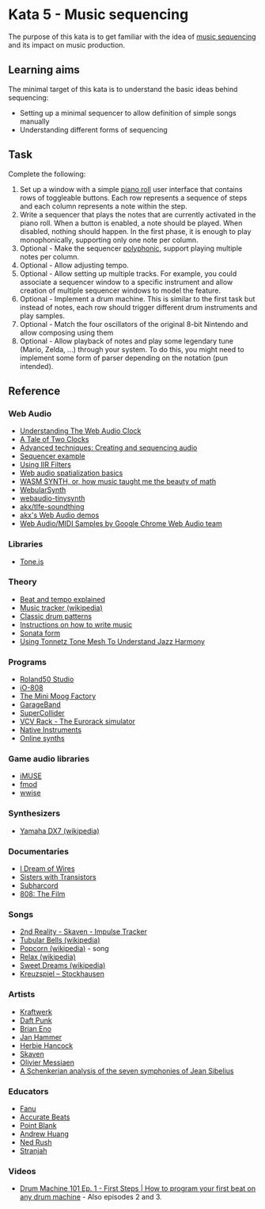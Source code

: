 # Kata 5 - Music sequencing

The purpose of this kata is to get familiar with the idea of [music sequencing](https://en.wikipedia.org/wiki/Music_sequencer) and its impact on music production.

## Learning aims

The minimal target of this kata is to understand the basic ideas behind sequencing:

* Setting up a minimal sequencer to allow definition of simple songs manually
* Understanding different forms of sequencing

## Task

Complete the following:

1. Set up a window with a simple [piano roll](https://en.wikipedia.org/wiki/Piano_roll) user interface that contains rows of toggleable buttons. Each row represents a sequence of steps and each column represents a note within the step.
2. Write a sequencer that plays the notes that are currently activated in the piano roll. When a button is enabled, a note should be played. When disabled, nothing should happen. In the first phase, it is enough to play monophonically, supporting only one note per column.
3. Optional - Make the sequencer [polyphonic](https://en.wikipedia.org/wiki/Polyphony), support playing multiple notes per column.
4. Optional - Allow adjusting tempo.
5. Optional - Allow setting up multiple tracks. For example, you could associate a sequencer window to a specific instrument and allow creation of multiple sequencer windows to model the feature.
6. Optional - Implement a drum machine. This is similar to the first task but instead of notes, each row should trigger different drum instruments and play samples.
7. Optional - Match the four oscillators of the original 8-bit Nintendo and allow composing using them
8. Optional - Allow playback of notes and play some legendary tune (Mario, Zelda, ...) through your system. To do this, you might need to implement some form of parser depending on the notation (pun intended).

## Reference

### Web Audio

* [Understanding The Web Audio Clock](https://sonoport.github.io/web-audio-clock.html)
* [A Tale of Two Clocks](https://web.dev/audio-scheduling/)
* [Advanced techniques: Creating and sequencing audio](https://developer.mozilla.org/en-US/docs/Web/API/Web_Audio_API/Advanced_techniques)
* [Sequencer example](https://jonoliver.codes/sequencer/)
* [Using IIR Filters](https://developer.mozilla.org/en-US/docs/Web/API/Web_Audio_API/Using_IIR_filters)
* [Web audio spatialization basics](https://developer.mozilla.org/en-US/docs/Web/API/Web_Audio_API/Web_audio_spatialization_basics)
* [WASM SYNTH, or, how music taught me the beauty of math](https://proofinprogress.com/posts/2020-02-19/wasm-synth.html)
* [WebularSynth](https://github.com/cantastage/webular-synth)
* [webaudio-tinysynth](https://g200kg.github.io/webaudio-tinysynth/)
* [akx/tlfe-soundthing](https://github.com/akx/tlfe-soundthing)
* [akx's Web Audio demos](https://akx.github.io/)
* [Web Audio/MIDI Samples by Google Chrome Web Audio team](https://googlechromelabs.github.io/web-audio-samples/)

### Libraries

* [Tone.js](https://tonejs.github.io/)

### Theory

* [Beat and tempo explained](https://learningmusic.ableton.com/make-beats/beat-and-tempo.html)
* [Music tracker (wikipedia)](https://en.wikipedia.org/wiki/Music_tracker)
* [Classic drum patterns](https://docs.google.com/spreadsheets/d/19_3BxUMy3uy1Gb0V8Wc-TcG7q16Amfn6e8QVw4-HuD0/edit#gid=0)
* [Instructions on how to write music](https://medium.com/@danielmckemie/instructions-on-how-to-write-music-piece-1-3cb01bda3428)
* [Sonata form](https://en.wikipedia.org/wiki/Sonata_form)
* [Using Tonnetz Tone Mesh To Understand Jazz Harmony](https://jazz-library.com/articles/tonnetz/)

### Programs

* [Roland50 Studio](https://roland50.studio/)
* [iO-808](https://io808.com/)
* [The Mini Moog Factory](https://www.moogmusic.com/news/celebrate-our-70th-anniversary-and-bobs-birthday-new-virtual-experience)
* [GarageBand](https://www.apple.com/mac/garageband/)
* [SuperCollider](https://supercollider.github.io/)
* [VCV Rack - The Eurorack simulator](https://vcvrack.com/)
* [Native Instruments](https://en.wikipedia.org/wiki/Native_Instruments)
* [Online synths](https://synth.playtronica.com/)

### Game audio libraries

* [iMUSE](https://en.wikipedia.org/wiki/IMUSE)
* [fmod](https://www.fmod.com/)
* [wwise](https://en.wikipedia.org/wiki/Audiokinetic_Wwise)

### Synthesizers

* [Yamaha DX7 (wikipedia)](https://en.wikipedia.org/wiki/Yamaha_DX7)

### Documentaries

* [I Dream of Wires](https://www.imdb.com/title/tt3636334/)
* [Sisters with Transistors](https://www.imdb.com/title/tt6744250/)
* [Subharcord](https://www.imdb.com/title/tt19244906/)
* [808: The Film](https://en.wikipedia.org/wiki/808_(film))

### Songs

* [2nd Reality - Skaven - Impulse Tracker](https://www.youtube.com/watch?v=cpNGBzd2SLE)
* [Tubular Bells (wikipedia)](https://en.m.wikipedia.org/wiki/Tubular_Bells)
* [Popcorn (wikipedia)](https://en.m.wikipedia.org/wiki/Popcorn_(instrumental)) - song
* [Relax (wikipedia)](https://en.wikipedia.org/wiki/Relax_(song))
* [Sweet Dreams (wikipedia)](https://en.wikipedia.org/wiki/Sweet_Dreams_(Are_Made_of_This))
* [Kreuzspiel – Stockhausen](https://www.youtube.com/watch?v=tImv2Oxls58)

### Artists

* [Kraftwerk](https://en.m.wikipedia.org/wiki/Kraftwerk)
* [Daft Punk](https://en.wikipedia.org/wiki/Daft_Punk)
* [Brian Eno](https://en.m.wikipedia.org/wiki/Brian_Eno)
* [Jan Hammer](https://en.m.wikipedia.org/wiki/Jan_Hammer)
* [Herbie Hancock](https://en.m.wikipedia.org/wiki/Herbie_Hancock)
* [Skaven](https://www.mikseri.net/artists/skaven.33783.php?displ_lang=en)
* [Olivier Messiaen](https://en.wikipedia.org/wiki/Olivier_Messiaen)
* [A Schenkerian analysis of the seven symphonies of Jean Sibelius](https://research.bangor.ac.uk/portal/en/theses/a-schenkerian-analysis-of-the-seven-symphonies-of-jean-sibelius(70219516-79a3-47a5-a85b-426a47fda4ee).html)

### Educators

* [Fanu](https://www.youtube.com/@fanusamurai)
* [Accurate Beats](https://www.youtube.com/@AccurateBeats)
* [Point Blank](https://www.youtube.com/channel/UCIWNozFjO8yVdJFsGKVmPgg)
* [Andrew Huang](https://www.youtube.com/@andrewhuang)
* [Ned Rush](https://www.youtube.com/channel/UCIbbeIvZgBiXikUJaYWXTcQ)
* [Stranjah](https://www.youtube.com/@STRANJAH)

### Videos

* [Drum Machine 101 Ep. 1 - First Steps | How to program your first beat on any drum machine](https://www.youtube.com/watch?v=eq_DGafM-4s) - Also episodes 2 and 3.
